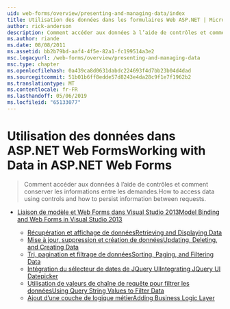 ```yaml
---
uid: web-forms/overview/presenting-and-managing-data/index
title: Utilisation des données dans les formulaires Web ASP.NET | Microsoft Docs
author: rick-anderson
description: Comment accéder aux données à l’aide de contrôles et comment conserver les informations entre les demandes.
ms.author: riande
ms.date: 08/08/2011
ms.assetid: bb2b79bd-aaf4-4f5e-82a1-fc199514a3e2
msc.legacyurl: /web-forms/overview/presenting-and-managing-data
msc.type: chapter
ms.openlocfilehash: 0a439ca8d0631dabdc224693f4d7bb23b04d4dad
ms.sourcegitcommit: 51b01b6ff8edde57d8243e4da28c9f1e7f1962b2
ms.translationtype: MT
ms.contentlocale: fr-FR
ms.lasthandoff: 05/06/2019
ms.locfileid: "65133077"
---
```

# <a name="working-with-data-in-aspnet-web-forms"></a><span data-ttu-id="cbf28-103">Utilisation des données dans ASP.NET Web Forms</span><span class="sxs-lookup"><span data-stu-id="cbf28-103">Working with Data in ASP.NET Web Forms</span></span>

> <span data-ttu-id="cbf28-104">Comment accéder aux données à l’aide de contrôles et comment conserver les informations entre les demandes.</span><span class="sxs-lookup"><span data-stu-id="cbf28-104">How to access data using controls and how to persist information between requests.</span></span>

- [<span data-ttu-id="cbf28-105">Liaison de modèle et Web Forms dans Visual Studio 2013</span><span class="sxs-lookup"><span data-stu-id="cbf28-105">Model Binding and Web Forms in Visual Studio 2013</span></span>](model-binding/index.md)

    - [<span data-ttu-id="cbf28-106">Récupération et affichage de données</span><span class="sxs-lookup"><span data-stu-id="cbf28-106">Retrieving and Displaying Data</span></span>](model-binding/retrieving-data.md)
    - [<span data-ttu-id="cbf28-107">Mise à jour, suppression et création de données</span><span class="sxs-lookup"><span data-stu-id="cbf28-107">Updating, Deleting, and Creating Data</span></span>](model-binding/updating-deleting-and-creating-data.md)
    - [<span data-ttu-id="cbf28-108">Tri, pagination et filtrage de données</span><span class="sxs-lookup"><span data-stu-id="cbf28-108">Sorting, Paging, and Filtering Data</span></span>](model-binding/sorting-paging-and-filtering-data.md)
    - [<span data-ttu-id="cbf28-109">Intégration du sélecteur de dates de JQuery UI</span><span class="sxs-lookup"><span data-stu-id="cbf28-109">Integrating JQuery UI Datepicker</span></span>](model-binding/integrating-jquery-ui.md)
    - [<span data-ttu-id="cbf28-110">Utilisation de valeurs de chaîne de requête pour filtrer les données</span><span class="sxs-lookup"><span data-stu-id="cbf28-110">Using Query String Values to Filter Data</span></span>](model-binding/using-query-string-values-to-retrieve-data.md)
    - [<span data-ttu-id="cbf28-111">Ajout d’une couche de logique métier</span><span class="sxs-lookup"><span data-stu-id="cbf28-111">Adding Business Logic Layer</span></span>](model-binding/adding-business-logic-layer.md)
